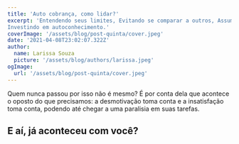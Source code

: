 ```yaml
---
title: 'Auto cobrança, como lidar?'
excerpt: 'Entendendo seus limites, Evitando se comparar a outros, Assumindo e pedindo ajuda quando necessário,
Investindo em autoconhecimento.'
coverImage: '/assets/blog/post-quinta/cover.jpeg'
date: '2021-04-08T23:02:07.322Z'
author:
  name: Larissa Souza
  picture: '/assets/blog/authors/larissa.jpeg'
ogImage:
  url: '/assets/blog/post-quinta/cover.jpeg'
---
```


Quem nunca passou por isso não é mesmo? É por conta dela que acontece o oposto do que precisamos: a desmotivação toma conta e a insatisfação toma conta, podendo até chegar a uma paralisia em suas tarefas.

## E aí, já aconteceu com você?

